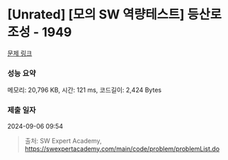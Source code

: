 # [Unrated] [모의 SW 역량테스트] 등산로 조성 - 1949 

[문제 링크](https://swexpertacademy.com/main/code/problem/problemDetail.do?contestProbId=AV5PoOKKAPIDFAUq) 

### 성능 요약

메모리: 20,796 KB, 시간: 121 ms, 코드길이: 2,424 Bytes

### 제출 일자

2024-09-06 09:54



> 출처: SW Expert Academy, https://swexpertacademy.com/main/code/problem/problemList.do